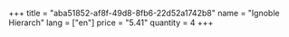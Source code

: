 +++
title = "aba51852-af8f-49d8-8fb6-22d52a1742b8"
name = "Ignoble Hierarch"
lang = ["en"]
price = "5.41"
quantity = 4
+++
